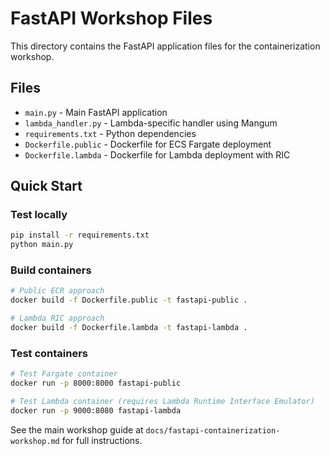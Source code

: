 # FastAPI Workshop Files

This directory contains the FastAPI application files for the containerization workshop.

## Files

- `main.py` - Main FastAPI application
- `lambda_handler.py` - Lambda-specific handler using Mangum
- `requirements.txt` - Python dependencies
- `Dockerfile.public` - Dockerfile for ECS Fargate deployment
- `Dockerfile.lambda` - Dockerfile for Lambda deployment with RIC

## Quick Start

### Test locally

```bash
pip install -r requirements.txt
python main.py
```

### Build containers

```bash
# Public ECR approach
docker build -f Dockerfile.public -t fastapi-public .

# Lambda RIC approach
docker build -f Dockerfile.lambda -t fastapi-lambda .
```

### Test containers

```bash
# Test Fargate container
docker run -p 8000:8000 fastapi-public

# Test Lambda container (requires Lambda Runtime Interface Emulator)
docker run -p 9000:8080 fastapi-lambda
```

See the main workshop guide at `docs/fastapi-containerization-workshop.md` for full instructions.
